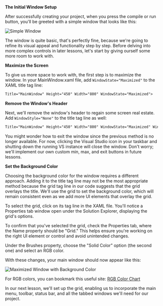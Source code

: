**The Initial Window Setup**

After successfully creating your project, when you press the compile or run button, you'll be greeted with a simple window that looks like this:

![Simple Window](https://github.com/ravenleeblack/Illeshian-Ide/assets/76606152/d52c1456-4a2e-4c0d-af76-3c4066110823)

The window is quite basic, that's perfectly fine, because we're going to refine its visual appeal and functionality step by step. Before delving into more complex controls in later lessons, let's start by giving ourself some more room to work with.

**Maximize the Screen**

To give us more space to work with, the first step is to maximize the window. In your MainWindow.xaml file, add `WindowState="Maximized"` to the XAML title tag line:

```xml
Title="MainWindow" Height="450" Width="800" WindowState="Maximized">
```

**Remove the Window's Header**

Next, we'll remove the window's header to regain some screen real estate. Add `WindowStyle="None"` to the title tag line as well:

```xml
Title="MainWindow" Height="450" Width="800" WindowState="Maximized" WindowStyle="None">
```

You might wonder how to exit the window since the previous method is no longer available. For now, clicking the Visual Studio icon in your taskbar and shutting down the running VS instance will close the window. Don't worry; we'll implement our own custom min, max, and exit buttons in future lessons.

**Set the Background Color**

Choosing the background color for the window requires a different approach. Adding it to the title tag line may not be the most appropriate method because the grid tag line in our code suggests that the grid overlays the title. We'll use the grid to set the background color, which will remain consistent even as we add more UI elements that overlay the grid.

To select the grid, click on its tag line in the XAML file. You'll notice a Properties tab window open under the Solution Explorer, displaying the grid's options.

To confirm that you've selected the grid, check the Properties tab, where the Name property should be "Grid." This helps ensure you're working on the right UI element or control and avoid unintended changes.

Under the Brushes property, choose the "Solid Color" option (the second one) and select an RGB color.

With these changes, your main window should now appear like this:

![Maximized Window with Background Color](https://github.com/ravenleeblack/Illeshian-Ide/assets/76606152/70a62453-6fdc-4f64-af2a-8912a36ac6f3)

For RGB colors, you can bookmark this useful site: [RGB Color Chart](https://www.rapidtables.com/web/color/RGB_Color.html)

In our next lesson, we'll set up the grid, enabling us to incorporate the main menu, toolbar, status bar, and all the tabbed windows we'll need for our project.
